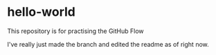 # hello-world
This repository is for practising the GitHub Flow

I've really just made the branch and edited the readme as of right now.
